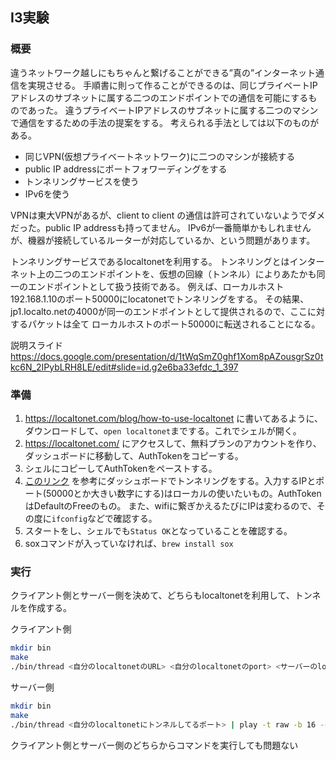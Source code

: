 ## I3実験
### 概要
違うネットワーク越しにもちゃんと繋げることができる”真の”インターネット通信を実現させる。
手順書に則って作ることができるのは、同じプライベートIPアドレスのサブネットに属する二つのエンドポイントでの通信を可能にするものであった。
違うプライベートIPアドレスのサブネットに属する二つのマシンで通信をするための手法の提案をする。
考えられる手法としては以下のものがある。
- 同じVPN(仮想プライベートネットワーク)に二つのマシンが接続する
- public IP addressにポートフォワーディングをする
- トンネリングサービスを使う
- IPv6を使う
  
VPNは東大VPNがあるが、client to client の通信は許可されていないようでダメだった。public IP addressも持ってません。
IPv6が一番簡単かもしれませんが、機器が接続しているルーターが対応しているか、という問題があります。

トンネリングサービスであるlocaltonetを利用する。
トンネリングとはインターネット上の二つのエンドポイントを、仮想の回線（トンネル）によりあたかも同一のエンドポイントとして扱う技術である。
例えば、ローカルホスト192.168.1.10のポート50000にlocatonetでトンネリングをする。
その結果、jp1.localto.netの4000が同一のエンドポイントとして提供されるので、ここに対するパケットは全て
ローカルホストのポート50000に転送されることになる。

説明スライド
https://docs.google.com/presentation/d/1tWqSmZ0ghf1Xom8pAZousgrSz0tkc6N_2IPybLRH8LE/edit#slide=id.g2e6ba33efdc_1_397

### 準備
1. https://localtonet.com/blog/how-to-use-localtonet に書いてあるように、ダウンロードして、```open localtonet```までする。これでシェルが開く。
2. https://localtonet.com/ にアクセスして、無料プランのアカウントを作り、ダッシュボードに移動して、AuthTokenをコピーする。
3. シェルにコピーしてAuthTokenをペーストする。
4. [このリンク](https://localtonet.com/documents/udp) を参考にダッシュボードでトンネリングをする。入力するIPとポート(50000とか大きい数字にする)はローカルの使いたいもの。AuthTokenはDefaultのFreeのもの。
また、wifiに繋ぎかえるたびにIPは変わるので、その度に```ifconfig```などで確認する。
5. スタートをし、シェルでも```Status OK```となっていることを確認する。
6. soxコマンドが入っていなければ、```brew install sox```

### 実行
クライアント側とサーバー側を決めて、どちらもlocaltonetを利用して、トンネルを作成する。

クライアント側
```bash
mkdir bin
make
./bin/thread <自分のlocaltonetのURL> <自分のlocaltonetのport> <サーバーのlocaltonetのURL> <サーバーのlocaltonetのport> <自分のlocaltonetにトンネルしてるポート> | play -t raw -b 16 -c 1 -e s -r 48000 -
```

サーバー側
```bash
mkdir bin
make
./bin/thread <自分のlocaltonetにトンネルしてるポート> | play -t raw -b 16 -c 1 -e s -r 48000 -
```

クライアント側とサーバー側のどちらからコマンドを実行しても問題ない
